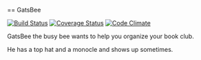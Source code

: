 == GatsBee

[![Build Status](https://travis-ci.org/dgrosenblatt/gatsbee.svg)](https://travis-ci.org/dgrosenblatt/gatsbee) [![Coverage Status](https://img.shields.io/coveralls/dgrosenblatt/gatsbee.svg)](https://coveralls.io/r/dgrosenblatt/gatsbee) [![Code Climate](https://codeclimate.com/github/dgrosenblatt/gatsbee/badges/gpa.svg)](https://codeclimate.com/github/dgrosenblatt/gatsbee)

GatsBee the busy bee wants to help you organize your book club.

He has a top hat and a monocle and shows up sometimes.
